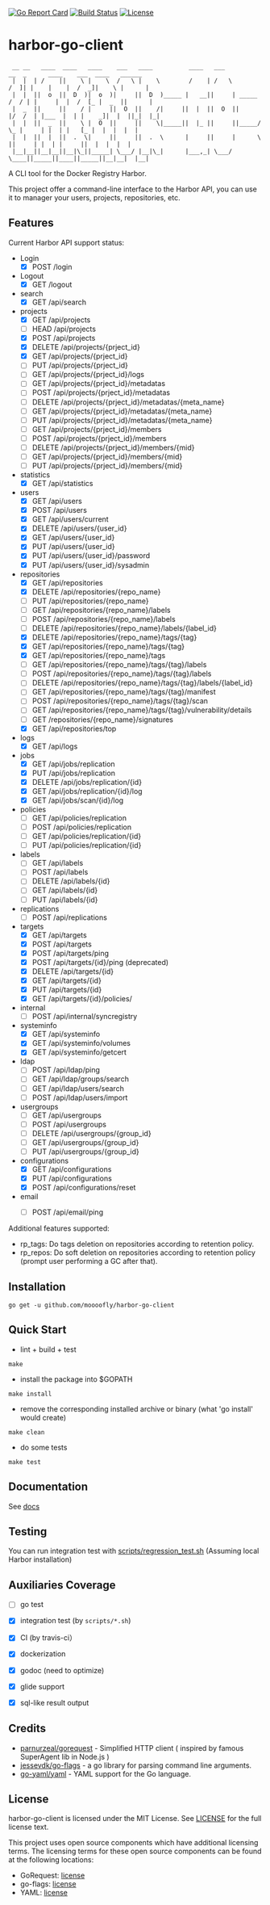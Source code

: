 [![Go Report Card](https://goreportcard.com/badge/gojp/goreportcard)](https://goreportcard.com/report/github.com/moooofly/harbor-go-client) [![Build Status](https://travis-ci.org/moooofly/harbor-go-client.svg?branch=master)](https://travis-ci.org/moooofly/harbor-go-client) [![License](https://img.shields.io/badge/License-MIT-blue.svg)](https://github.com/moooofly/harbor-go-client/blob/master/LICENSE)

# harbor-go-client

```
 __ __   ____  ____   ____    ___   ____          ____   ___            __  _      ____    ___  ____   ______
 |  |  | /    ||    \ |    \  /   \ |    \        /    | /   \          /  ]| |    |    |  /  _]|    \ |      |
 |  |  ||  o  ||  D  )|  o  )|     ||  D  )_____ |   __||     | _____  /  / | |     |  |  /  [_ |  _  ||      |
 |  _  ||     ||    / |     ||  O  ||    /|     ||  |  ||  O  ||     |/  /  | |___  |  | |    _]|  |  ||_|  |_|
 |  |  ||  _  ||    \ |  O  ||     ||    \|_____||  |_ ||     ||_____/   \_ |     | |  | |   [_ |  |  |  |  |
 |  |  ||  |  ||  .  \|     ||     ||  .  \      |     ||     |      \     ||     | |  | |     ||  |  |  |  |
 |__|__||__|__||__|\_||_____| \___/ |__|\_|      |___,_| \___/        \____||_____||____||_____||__|__|  |__|
```

A CLI tool for the Docker Registry Harbor.

This project offer a command-line interface to the Harbor API, you can use it to manager your users, projects, repositories, etc.

## Features

Current Harbor API support status:

- Login
    - [x] POST /login
- Logout
    - [x] GET /logout
- search
    - [x] GET /api/search
- projects
    - [x] GET /api/projects
    - [ ] HEAD /api/projects
    - [x] POST /api/projects
    - [x] DELETE /api/projects/{prject_id}
    - [x] GET /api/projects/{prject_id}
    - [ ] PUT /api/projects/{prject_id}
    - [ ] GET /api/projects/{prject_id}/logs
    - [ ] GET /api/projects/{prject_id}/metadatas
    - [ ] POST /api/projects/{prject_id}/metadatas
    - [ ] DELETE /api/projects/{prject_id}/metadatas/{meta_name}
    - [ ] GET /api/projects/{prject_id}/metadatas/{meta_name}
    - [ ] PUT /api/projects/{prject_id}/metadatas/{meta_name}
    - [ ] GET /api/projects/{prject_id}/members
    - [ ] POST /api/projects/{prject_id}/members
    - [ ] DELETE /api/projects/{prject_id}/members/{mid}
    - [ ] GET /api/projects/{prject_id}/members/{mid}
    - [ ] PUT /api/projects/{prject_id}/members/{mid}
- statistics
    - [x] GET /api/statistics
- users
    - [x] GET /api/users
    - [x] POST /api/users
    - [x] GET /api/users/current
    - [x] DELETE /api/users/{user_id}
    - [x] GET /api/users/{user_id}
    - [x] PUT /api/users/{user_id}
    - [x] PUT /api/users/{user_id}/password
    - [x] PUT /api/users/{user_id}/sysadmin
- repositories
    - [x] GET /api/repositories
    - [x] DELETE /api/repositories/{repo_name}
    - [ ] PUT /api/repositories/{repo_name}
    - [ ] GET /api/repositories/{repo_name}/labels
    - [ ] POST /api/repositories/{repo_name}/labels
    - [ ] DELETE /api/repositories/{repo_name}/labels/{label_id}
    - [x] DELETE /api/repositories/{repo_name}/tags/{tag}
    - [x] GET /api/repositories/{repo_name}/tags/{tag}
    - [x] GET /api/repositories/{repo_name}/tags
    - [ ] GET /api/repositories/{repo_name}/tags/{tag}/labels
    - [ ] POST /api/repositories/{repo_name}/tags/{tag}/labels
    - [ ] DELETE /api/repositories/{repo_name}/tags/{tag}/labels/{label_id}
    - [ ] GET /api/repositories/{repo_name}/tags/{tag}/manifest
    - [ ] POST /api/repositories/{repo_name}/tags/{tag}/scan
    - [ ] GET /api/repositories/{repo_name}/tags/{tag}/vulnerability/details
    - [ ] GET /repositories/{repo_name}/signatures
    - [x] GET /api/repositories/top
- logs
    - [x] GET /api/logs
- jobs
    - [x] GET /api/jobs/replication
    - [x] PUT /api/jobs/replication
    - [x] DELETE /api/jobs/replication/{id}
    - [x] GET /api/jobs/replication/{id}/log
    - [x] GET /api/jobs/scan/{id}/log
- policies
    - [ ] GET /api/policies/replication
    - [ ] POST /api/policies/replication
    - [ ] GET /api/policies/replication/{id}
    - [ ] PUT /api/policies/replication/{id}
- labels
    - [ ] GET /api/labels
    - [ ] POST /api/labels
    - [ ] DELETE /api/labels/{id}
    - [ ] GET /api/labels/{id}
    - [ ] PUT /api/labels/{id}
- replications
    - [ ] POST /api/replications
- targets
    - [x] GET /api/targets
    - [x] POST /api/targets
    - [x] POST /api/targets/ping
    - [x] POST /api/targets/{id}/ping (deprecated)
    - [x] DELETE /api/targets/{id}
    - [x] GET /api/targets/{id}
    - [x] PUT /api/targets/{id}
    - [x] GET /api/targets/{id}/policies/
- internal
    - [ ] POST /api/internal/syncregistry
- systeminfo
    - [x] GET /api/systeminfo
    - [x] GET /api/systeminfo/volumes
    - [x] GET /api/systeminfo/getcert
- ldap
    - [ ] POST /api/ldap/ping
    - [ ] GET /api/ldap/groups/search
    - [ ] GET /api/ldap/users/search
    - [ ] POST /api/ldap/users/import
- usergroups
    - [ ] GET /api/usergroups
    - [ ] POST /api/usergroups
    - [ ] DELETE /api/usergroups/{group_id}
    - [ ] GET /api/usergroups/{group_id}
    - [ ] PUT /api/usergroups/{group_id}
- configurations
    - [x] GET /api/configurations
    - [x] PUT /api/configurations
    - [x] POST /api/configurations/reset
- email
    - [ ] POST /api/email/ping


Additional features supported:

- rp_tags: Do tags deletion on repositories according to retention policy.
- rp_repos: Do soft deletion on repositories according to retention policy (prompt user performing a GC after that).

## Installation

```
go get -u github.com/moooofly/harbor-go-client
```
## Quick Start

- lint + build + test

```
make
```

- install the package into $GOPATH

```
make install
```

- remove the corresponding installed archive or binary (what 'go install' would create)

```
make clean
```

- do some tests

```
make test
```

## Documentation

See [docs](https://github.com/moooofly/harbor-go-client/tree/master/docs)

## Testing

You can run integration test with [scripts/regression_test.sh](https://github.com/moooofly/harbor-go-client/blob/master/scripts/regression_test.sh) (Assuming local Harbor installation)

## Auxiliaries Coverage

- [ ] go test
- [x] integration test (by `scripts/*.sh`)
- [x] CI (by travis-ci）
- [x] dockerization
- [x] godoc (need to optimize)
- [x] glide support
- [x] sql-like result output


## Credits

- [parnurzeal/gorequest](https://github.com/parnurzeal/gorequest) - Simplified HTTP client ( inspired by famous SuperAgent lib in Node.js )
- [jessevdk/go-flags](https://github.com/jessevdk/go-flags) - a go library for parsing command line arguments.
- [go-yaml/yaml](https://github.com/go-yaml/yaml) - YAML support for the Go language.

## License

harbor-go-client is licensed under the MIT License. See [LICENSE](https://github.com/moooofly/harbor-go-client/blob/master/LICENSE) for the full license text.

This project uses open source components which have additional licensing terms. The licensing terms for these open source components can be found at the following locations:

- GoRequest: [license](https://github.com/parnurzeal/gorequest/blob/develop/LICENSE)
- go-flags: [license](https://github.com/jessevdk/go-flags/blob/master/LICENSE)
- YAML: [license](https://github.com/go-yaml/yaml/blob/v2/LICENSE)
